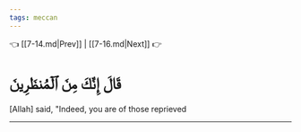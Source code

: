 ```yaml
---
tags: meccan
---
```


👈 [[7-14.md|Prev]] | [[7-16.md|Next]] 👉

# قَالَ إِنَّكَ مِنَ ٱلۡمُنظَرِينَ

[Allah] said, "Indeed, you are of those reprieved

---

